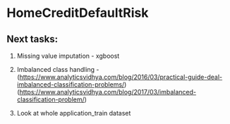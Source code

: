 # HomeCreditDefaultRisk

## Next tasks:

  1. Missing value imputation - xgboost
  2. Imbalanced class handling - (https://www.analyticsvidhya.com/blog/2016/03/practical-guide-deal-imbalanced-classification-problems/)(https://www.analyticsvidhya.com/blog/2017/03/imbalanced-classification-problem/)

  3. Look at whole application_train dataset
  
  
